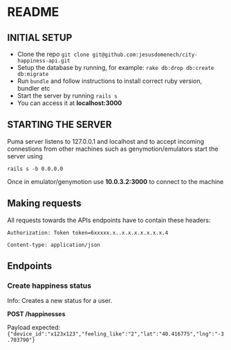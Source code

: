 # README

## INITIAL SETUP
- Clone the repo `git clone git@github.com:jesusdomenech/city-happiness-api.git`
- Setup the database by running, for example: `rake db:drop db:create db:migrate`
- Run `bundle` and follow instructions to install correct ruby version, bundler etc
- Start the server by running `rails s`
- You can access it at **localhost:3000**

## STARTING THE SERVER
Puma server listens to 127.0.0.1 and localhost and to accept incoming connestions from other machines such as genymotion/emulators start the server using 

`rails s -b 0.0.0.0`

Once in emulator/genymotion use **10.0.3.2:3000** to connect to the machine

## Making requests
All requests towards the APIs endpoints have to contain these headers:

`Authorization: Token token=6xxxxx.x..x.x.x.x.x.x.x.4`

`Content-type: application/json`

## Endpoints
### Create happiness status

Info: Creates a new status for a user.

**POST /happinesses**

Payload expected:
`{"device_id":"x123x123","feeling_like":"2","lat":"40.416775","lng":"-3.703790"}`


